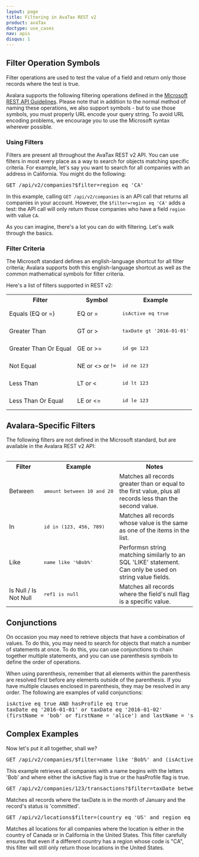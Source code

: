 ```yaml
---
layout: page
title: Filtering in AvaTax REST v2
product: avaTax
doctype: use_cases
nav: apis
disqus: 1
---
```


<h2>Filter Operation Symbols</h2>

Filter operations are used to test the value of a field and return only those records where the test is true.

Avalara supports the following filtering operations defined in the <a href="https://github.com/Microsoft/api-guidelines/blob/master/Guidelines.md#97-filtering">Microsoft REST API Guidelines</a>.  Please note that in addition to the normal method of naming these operations, we also support symbols - but to use those symbols, you must properly URL encode your query string.  To avoid URL encoding problems, we encourage you to use the Microsoft syntax wherever possible.

<h3>Using Filters</h3>

Filters are present all throughout the AvaTax REST v2 API.  You can use filters in most every place as a way to search for objects matching specific criteria.  For example, let's say you want to search for all companies with an address in California.  You might do the following:

<pre>GET /api/v2/companies?$filter=region eq 'CA'</pre>

In this example, calling `GET /api/v2/companies` is an API call that returns all companies in your account.  However, the `$filter=region eq 'CA'` adds a test: the API call will only return those companies who have a field `region` with value `CA`.

As you can imagine, there's a lot you can do with filtering.  Let's walk through the basics.

<h3>Filter Criteria</h3>

The Microsoft standard defines an english-language shortcut for all filter criteria; Avalara supports both this english-language shortcut as well as the common mathematical symbols for filter criteria. 

Here's a list of filters supported in REST v2:

<table class="styled-table">
    <tr>
        <th>Filter</th>
        <th>Symbol</th>
        <th>Example</th>
    </tr>
    <tr>
        <td>Equals (EQ or =)</td>
        <td>EQ or =</td>
        <td><pre>isActive eq true</pre></td>
    </tr>
    <tr>
        <td>Greater Than</td>
        <td>GT or &gt;</td>
        <td><pre>taxDate gt '2016-01-01'</pre></td>
    </tr>
    <tr>
        <td>Greater Than Or Equal</td>
        <td>GE or &gt;=</td>
        <td><pre>id ge 123</pre></td>
    </tr>
    <tr>
        <td>Not Equal</td>
        <td>NE or &lt;&gt; or !=</td>
        <td><pre>id ne 123</pre></td>
    </tr>
    <tr>
        <td>Less Than</td>
        <td>LT or &lt;</td>
        <td><pre>id lt 123</pre></td>
    </tr>
    <tr>
        <td>Less Than Or Equal</td>
        <td>LE or &lt;=</td>
        <td><pre>id le 123</pre></td>
    </tr>
<table>

<h2>Avalara-Specific Filters</h2>

The following filters are not defined in the Microsoft standard, but are available in the Avalara REST v2 API:

<table class="styled-table">
    <tr>
        <th>Filter</th>
        <th>Example</th>
        <th>Notes</th>
    </tr>
    <tr>
        <td>Between</td>
        <td><pre>amount between 10 and 20</pre></td>
        <td>Matches all records greater than or equal to the first value, plus all records less than the second value.</td>
    </tr>
    <tr>
        <td>In</td>
        <td><pre>id in (123, 456, 789)</pre></td>
        <td>Matches all records whose value is the same as one of the items in the list.</td>
    </tr>
    <tr>
        <td>Like</td>
        <td><pre>name like '%Bob%'</pre></td>
        <td>Performsn string matching similarly to an SQL 'LIKE' statement.  Can only be used on string value fields.</td>
    </tr>
    <tr>
        <td>Is Null / Is Not Null</td>
        <td><pre>ref1 is null</pre></td>
        <td>Matches all records where the field's null flag is a specific value.</td>
    </tr>
<table>

<h2>Conjunctions</h2>

On occasion you may need to retrieve objects that have a combination of values.  To do this, you may need to search for objects that match a number of statements at once.  To do this, you can use conjunctions to chain together multiple statements, and you can use parenthesis symbols to define the order of operations.

When using parenthesis, remember that all elements within the parenthesis are resolved first before any elements outside of the parenthesis.  If you have multiple clauses enclosed in parenthesis, they may be resolved in any order.  The following are examples of valid conjunctions:

<pre>
isActive eq true AND hasProfile eq true
taxDate eq '2016-01-01' or taxDate eq '2016-01-02'
(firstName = 'bob' or firstName = 'alice') and lastName = 'smith'
</pre>

<h2>Complex Examples</h2>

Now let's put it all together, shall we?

<pre>GET /api/v2/companies/$filter=name like 'Bob%' and (isActive eq true or hasProfile eq true)</pre>

This example retrieves all companies with a name begins with the letters 'Bob' and where either the isActive flag is true or the hasProfile flag is true.

<pre>GET /api/v2/companies/123/transactions?$filter=taxDate between '2016-01-01' and '2016-02-01' and status eq committed</pre>

Matches all records where the taxDate is in the month of January and the record's status is 'committed'.</td>

<pre>GET /api/v2/locations$filter=(country eq 'US' and region eq 'CA') or (country eq 'CA')</pre>

Matches all locations for all companies where the location is either in the country of Canada or in California in the United States.  This filter carefully ensures that even if a different country has a region whose code is "CA", this filter will still only return those locations in the United States.


